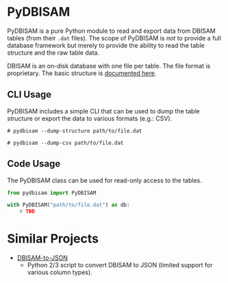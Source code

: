 PyDBISAM
========

PyDBISAM is a pure Python module to read and export data from DBISAM tables (from their `.dat` files). The scope of PyDBISAM is _not_ to provide a full database framework but merely to provide the ability to read the table structure and the raw table data.

DBISAM is an on-disk database with one file per table. The file format is proprietary. The basic structure is [documented here](NOTES.md).


CLI Usage
---------
PyDBISAM includes a simple CLI that can be used to dump the table structure or export the data to various formats (e.g.: CSV).

```shell
# pydbisam --dump-structure path/to/file.dat

# pydbisam --dump-csv path/to/file.dat
```


Code Usage
----------
The PyDBISAM class can be used for read-only access to the tables.
```python
from pydbisam import PyDBISAM

with PyDBISAM("path/to/file.dat") as db:
	# TBD
```


# Similar Projects

- [DBISAM-to-JSON](https://github.com/KrijnL/DBISAM-to-JSON)
  - Python 2/3 script to convert DBISAM to JSON (limited support for various column types).
